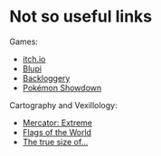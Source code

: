 # Not so useful links

Games:

- [itch.io](https://itch.io)
- [Blupi](blupi.org)
- [Backloggery](https://backloggery.com/box_of_joe)
- [Pokémon Showdown](https://pokemonshowdown.com/)

Cartography and Vexillology:

- [Mercator: Extreme](https://mrgris.com/projects/merc-extreme/)
- [Flags of the World](https://fotw.info/)
- [The true size of...](https://thetruesize.com/)

